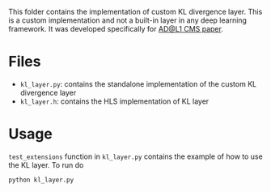 This folder contains the implementation of custom KL divergence layer.
This is a custom implementation and not a built-in layer in any deep learning framework.
It was developed specifically for [AD@L1 CMS paper](https://www.nature.com/articles/s42256-022-00441-3).

# Files

* `kl_layer.py`: contains the standalone implementation of the custom KL divergence layer
* `kl_layer.h`: contains the HLS implementation of KL layer


# Usage

`test_extensions` function in `kl_layer.py` contains the example of how to use the KL layer.
To run do

```
python kl_layer.py
```
